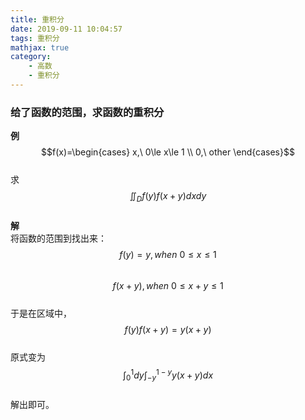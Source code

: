 ```yaml
---
title: 重积分
date: 2019-09-11 10:04:57
tags: 重积分
mathjax: true
category:
    - 高数
    - 重积分
---
```

### 给了函数的范围，求函数的重积分
**例**  
$$f(x)=\begin{cases} x,\ 0\le x\le 1 \\ 0,\ other \end{cases}$$  
求  
$$\iint_Df(y)f(x+y)dxdy$$  
**解**  
将函数的范围到找出来：  
$$f(y)=y,when\ 0\le x\le 1$$  
$$f(x+y),when\ 0\le x+y \le 1$$  
于是在区域中，  
$$f(y)f(x+y)=y(x+y)$$  
原式变为  
$$\int_0^1dy\int^{1-y}_{-y}y(x+y)dx$$  
解出即可。  